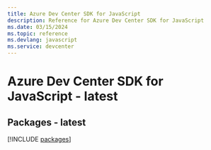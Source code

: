 ```yaml
---
title: Azure Dev Center SDK for JavaScript
description: Reference for Azure Dev Center SDK for JavaScript
ms.date: 03/15/2024
ms.topic: reference
ms.devlang: javascript
ms.service: devcenter
---
```

# Azure Dev Center SDK for JavaScript - latest
## Packages - latest
[!INCLUDE [packages](dev-center-index.md)]